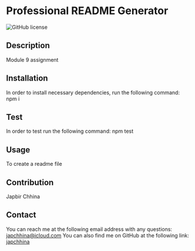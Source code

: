 # Professional README Generator
  ![GitHub license](https://img.shields.io/badge/license-${license}-blue.svg)
  ## Description
  Module 9 assignment 
  ## Installation
  In order to install necessary dependencies, run the following command: npm i
   ## Test
  In order to test run the following command: npm test
  ## Usage
  To create a readme file
  ## Contribution
  Japbir Chhina
  ## Contact
  You can reach me at the following email address with any questions: japchhina@icloud.com
  You can also find me on GitHub at the following link: [japchhina](https://github.com/japchhina)
  
  